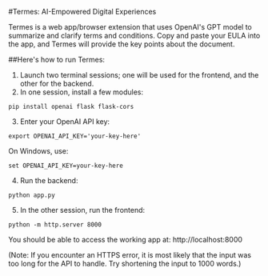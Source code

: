 #Termes: AI-Empowered Digital Experiences

Termes is a web app/browser extension that uses OpenAI's GPT model to summarize and clarify terms and conditions. Copy and paste your EULA into the app, and Termes will provide the key points about the document.

##Here's how to run Termes:

1. Launch two terminal sessions; one will be used for the frontend, and the other for the backend.
2. In one session, install a few modules:
```
pip install openai flask flask-cors
```
3. Enter your OpenAI API key:
```
export OPENAI_API_KEY='your-key-here'
```
On Windows, use:
```
set OPENAI_API_KEY=your-key-here
```
4. Run the backend:
```
python app.py
```
5. In the other session, run the frontend:
```
python -m http.server 8000
```
You should be able to access the working app at: http://localhost:8000

(Note: If you encounter an HTTPS error, it is most likely that the input was too long for the API to handle. Try shortening the input to 1000 words.)
